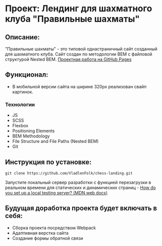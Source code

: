 # Проект: Лендинг для шахматного клуба "Правильные шахматы"

## Описание: 
"Правильные шахматы"  - это типовой однастраничный сайт созданный для шахматного клуба. Сайт создан по методологии BEM с файловой структурой Nested BEM. 
[Проектная работа на GitHub Pages](https://vladlenfolk.github.io/chess-landing/index.html)

## Функционал:

* В мобильной версии сайта на ширине 320px реализован свайп картинок.

### Технологии

* JS
* SCSS 
* Flexbox 
* Positioning Elements 
* BEM Methodology 
* File Structure and File Paths (Nested BEM) 
* Git 

## Инструкция по установке: 

```
git clone https://github.com/VladlenFolk/chess-landing.git
``` 
Запустите локальный сервер разработки с функцией перезагрузки в реальном времени для статических и динамических страниц - [How do you set up a local testing server? (MDN web docs)](https://developer.mozilla.org/en-US/docs/Learn/Common_questions/set_up_a_local_testing_server) 

## Будущая доработка проекта будет включать в себя: 

* Сборка проекта посредством Webpack 
* Адаптивная верстка сайта 
* Создание формы обратной связи
  
